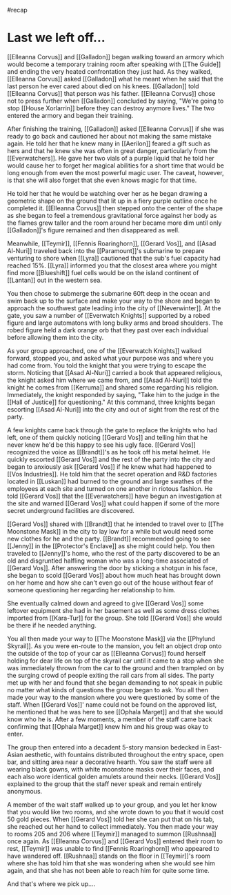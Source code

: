 #recap 
# Last we left off...
[[Elleanna Corvus]] and [[Galladon]] began walking toward an armory which would become a temporary training room after speaking with [[The Guide]] and ending the very heated confrontation they just had. As they walked, [[Elleanna Corvus]] asked [[Galladon]] what he meant when he said that the last person he ever cared about died on his knees. [[Galladon]] told [[Elleanna Corvus]] that person was his father. [[Elleanna Corvus]] chose not to press further when [[Galladon]] concluded by saying, "We're going to stop [[House Xorlarrin]] before they can destroy anymore lives." The two entered the armory and began their training. 

After finishing the training, [[Galladon]] asked [[Elleanna Corvus]] if she was ready to go back and cautioned her about not making the same mistake again. He told her that he knew many in [[Aerilon]] feared a gift such as hers and that he knew she was often in great danger, particularly from the [[Everwatchers]]. He gave her two vials of a purple liquid that he told her would cause her to forget her magical abilities for a short time that would be long enough from even the most powerful magic user. The caveat, however, is that she will also forget that she even knows magic for that time.

He told her that he would be watching over her as he began drawing a geometric shape on the ground that lit up in a fiery purple outline once he completed it. [[Elleanna Corvus]] then stepped onto the center of the shape as she began to feel a tremendous gravitational force against her body as the flames grew taller and the room around her became more dim until only [[Galladon]]'s figure remained and then disappeared as well.

Meanwhile, [[Teymir]], [[Fennis Roaringhorn]], [[Gerard Vos]], and [[Asad Al-Nuri]] traveled back into the [[Paramount]]'s submarine to prepare venturing to shore when [[Lyra]] cautioned that the sub's fuel capacity had reached 15%. [[Lyra]] informed you that the closest area where you might find more [[Blueshift]] fuel cells would be on the island continent of [[Lantan]] out in the western sea.

You then chose to submerge the submarine 60ft deep in the ocean and swim back up to the surface and make your way to the shore and began to approach the southwest gate leading into the city of [[Neverwinter]]. At the gate, you saw a number of [[Everwatch Knights]] supported by a robed figure and large automatons with long bulky arms and broad shoulders. The robed figure held a dark orange orb that they past over each individual before allowing them into the city. 

As your group approached, one of the [[Everwatch Knights]] walked forward, stopped you, and asked what your purpose was and where you had come from. You told the knight that you were trying to escape the storm. Noticing that [[Asad Al-Nuri]] carried a book that appeared religious, the knight asked him where we came from, and [[Asad Al-Nuri]] told the knight he comes from [[Kerruma]] and shared some regarding his religion. Immediately, the knight responded by saying, "Take him to the judge in the [[Hall of Justice]] for questioning." At this command, three knights began escorting [[Asad Al-Nuri]] into the city and out of sight from the rest of the party.

A few knights came back through the gate to replace the knights who had left, one of them quickly noticing [[Gerard Vos]] and telling him that he never knew he'd be this happy to see his ugly face. [[Gerard Vos]] recognized the voice as [[Brandt]]'s as he took off his metal helmet. He quickly escorted [[Gerard Vos]] and the rest of the party into the city and began to anxiously ask [[Gerard Vos]] if he knew what had happened to [[Vos Industries]]. He told him that the secret operation and R&D factories located in [[Luskan]] had burned to the ground and large swathes of the employees at each site and turned on one another in riotous fashion. He told [[Gerard Vos]] that the [[Everwatchers]] have begun an investigation at the site and warned [[Gerard Vos]] what could happen if some of the more secret underground facilities are discovered.

[[Gerard Vos]] shared with [[Brandt]] that he intended to travel over to [[The Moonstone Mask]] in the city to lay low for a while but would need some new clothes for he and the party. [[Brandt]] recommended going to see [[Jenny]] in the [[Protector's Enclave]] as she might could help. You then traveled to [[Jenny]]'s home, who the rest of the party discovered to be an old and disgruntled halfling woman who was a long-time associated of [[Gerard Vos]]. After answering the door by sticking a shotgun in his face, she began to scold [[Gerard Vos]] about how much heat has brought down on her home and how she can't even go out of the house without fear of someone questioning her regarding her relationship to him.

She eventually calmed down and agreed to give [[Gerard Vos]] some leftover equipment she had in her basement as well as some dress clothes imported from [[Kara-Tur]] for the group. She told [[Gerard Vos]] she would be there if he needed anything.

You all then made your way to [[The Moonstone Mask]] via the [[Phylund Skyrail]]. As you were en-route to the mansion, you felt an object drop onto the outside of the top of your car as [[Elleanna Corvus]] found herself holding for dear life on top of the skyrail car until it came to a stop when she was immediately thrown from the car to the ground and then trampled on by the surging crowd of people exiting the rail cars from all sides. The party met up with her and found that she began demanding to not speak in public no matter what kinds of questions the group began to ask. You all then made your way to the mansion where you were questioned by some of the staff. When [[Gerard Vos]]' name could not be found on the approved list, he mentioned that he was here to see [[Ophala Marget]] and that she would know who he is. After a few moments, a member of the staff came back confirming that [[Ophala Marget]] knew him and his group was okay to enter.

The group then entered into a decadent 5-story mansion bedecked in East-Asian aesthetic, with fountains distributed throughout the entry space, open bar, and sitting area near a decorative hearth. You saw the staff were all wearing black gowns, with white moonstone masks over their faces, and each also wore identical golden amulets around their necks. [[Gerard Vos]] explained to the group that the staff never speak and remain entirely anonymous.

A member of the wait staff walked up to your group, and you let her know that you would like two rooms, and she wrote down to you that it would cost 50 gold pieces. When [[Gerard Vos]] told her she can put that on his tab, she reached out her hand to collect immediately. You then made your way to rooms 205 and 206 where [[Teymir]] managed to summon [[Rushnaa]] once again. As [[Elleanna Corvus]] and [[Gerard Vos]] entered their room to rest, [[Teymir]] was unable to find [[Fennis Roaringhorn]] who appeared to have wandered off. [[Rushnaa]] stands on the floor in [[Teymir]]'s room where she has told him that she was wondering when she would see him again, and that she has not been able to reach him for quite some time.

And that's where we pick up....

